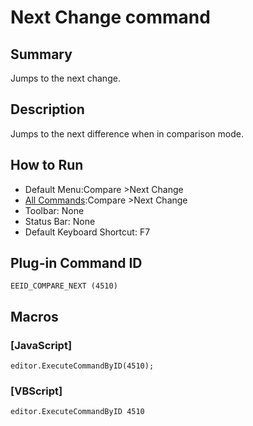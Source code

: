 # Next Change command

## Summary

Jumps to the next change.

## Description

Jumps to the next difference when in comparison mode.

## How to Run

- Default Menu:Compare \>Next Change
- [All Commands](../tools/all_commands):Compare \>Next Change
- Toolbar: None
- Status Bar: None
- Default Keyboard Shortcut: F7

## Plug-in Command ID

```
EEID_COMPARE_NEXT (4510)```

## Macros

### \[JavaScript\]

```
editor.ExecuteCommandByID(4510);
```

### \[VBScript\]

```
editor.ExecuteCommandByID 4510
```
